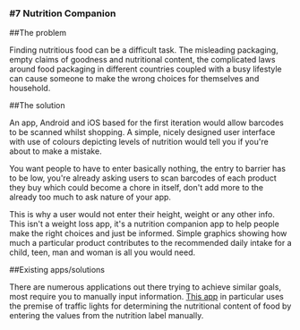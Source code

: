 ### #7 Nutrition Companion

##The problem

Finding nutritious food can be a difficult task. The misleading packaging, empty claims of goodness and nutritional content, the complicated laws around food packaging in different countries coupled with a busy lifestyle can cause someone to make the wrong choices for themselves and household.

##The solution

An app, Android and iOS based for the first iteration would allow barcodes to be scanned whilst shopping. A simple, nicely designed user interface with use of colours depicting levels of nutrition would tell you if you're about to make a mistake.

You want people to have to enter basically nothing, the entry to barrier has to be low, you're already asking users to scan barcodes of each product they buy which could become a chore in itself, don't add more to the already too much to ask nature of your app.

This is why a user would not enter their height, weight or any other info. This isn't a weight loss app, it's a nutrition companion app to help people make the right choices and just be informed. Simple graphics showing how much a particular product contributes to the recommended daily intake for a child, teen, man and woman is all you would need.

##Existing apps/solutions

There are numerous applications out there trying to achieve similar goals, most require you to manually input information. [This app](http://www.opc.org.au/take-action/trafficlightfoodtrackerapp.aspx) in particular uses the premise of traffic lights for determining the nutritional content of food by entering the values from the nutrition label manually.
